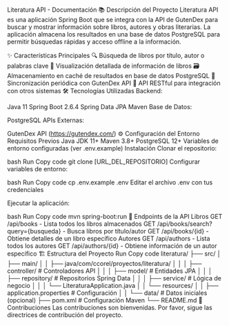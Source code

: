 Literatura API - Documentación
📚 Descripción del Proyecto
Literatura API es una aplicación Spring Boot que se integra con la API de GutenDex para buscar y mostrar información sobre libros, autores y obras literarias. La aplicación almacena los resultados en una base de datos PostgreSQL para permitir búsquedas rápidas y acceso offline a la información.

✨ Características Principales
🔍 Búsqueda de libros por título, autor o palabras clave
📖 Visualización detallada de información de libros
🗃️ Almacenamiento en caché de resultados en base de datos PostgreSQL
🔄 Sincronización periódica con GutenDex API
🚀 API RESTful para integración con otros sistemas
🛠 Tecnologías Utilizadas
Backend:

Java 11
Spring Boot 2.6.4
Spring Data JPA
Maven
Base de Datos:

PostgreSQL
APIs Externas:

GutenDex API (https://gutendex.com/)
⚙️ Configuración del Entorno
Requisitos Previos
Java JDK 11+
Maven 3.8+
PostgreSQL 12+
Variables de entorno configuradas (ver .env.example)
Instalación
Clonar el repositorio:

bash
Run
Copy code
git clone [URL_DEL_REPOSITORIO]
Configurar variables de entorno:

bash
Run
Copy code
cp .env.example .env
Editar el archivo .env con tus credenciales

Ejecutar la aplicación:

bash
Run
Copy code
mvn spring-boot:run
📡 Endpoints de la API
Libros
GET /api/books - Lista todos los libros almacenados
GET /api/books/search?query={busqueda} - Busca libros por título/autor
GET /api/books/{id} - Obtiene detalles de un libro específico
Autores
GET /api/authors - Lista todos los autores
GET /api/authors/{id} - Obtiene información de un autor específico
🏗 Estructura del Proyecto
Run
Copy code
literatura/
├── src/
│   ├── main/
│   │   ├── java/com/ccorel/proyectos/literatura/
│   │   │   ├── controller/       # Controladores API
│   │   │   ├── model/            # Entidades JPA
│   │   │   ├── repository/       # Repositorios Spring Data
│   │   │   ├── service/          # Lógica de negocio
│   │   │   └── LiteraturaApplication.java
│   │   └── resources/
│   │       ├── application.properties # Configuración
│   │       └── data/             # Datos iniciales (opcional)
├── pom.xml                       # Configuración Maven
└── README.md
🌟 Contribuciones
Las contribuciones son bienvenidas. Por favor, sigue las directrices de contribución del proyecto.
